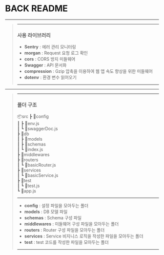# BACK README

---

> ---
>
> ### 사용 라이브러리
>
> - **Sentry** : 에러 관리 모니터링
> - **morgan** : Request 요청 로그 확인
> - **cors** : CORS 방지 미들웨어
> - **Swagger** : API 문서화
> - **compression** : Gzip 압축을 이용하여 웹 앱 속도 향상을 위한 미들웨어
> - **dotenv** : 환경 변수 읽어오기
>
> ---

---

> ---
>
> ### 폴더 구조
>
> 📦src
> ┣ 📂config  
> ┃ ┣ 📜env.js  
> ┃ ┗ 📜swaggerDoc.js  
> ┣ 📂db  
> ┃ ┣ 📂models  
> ┃ ┣ 📂schemas  
> ┃ ┗ 📜index.js  
> ┣ 📂middlewares  
> ┣ 📂routers  
> ┃ ┗ 📜basicRouter.js  
> ┣ 📂services  
> ┃ ┗ 📜basicService.js  
> ┣ 📂test  
> ┃ ┗ 📜test.js  
> ┗ 📜app.js  
>
> ---
>
> - **config** : 설정 파일을 모아두는 폴더
> - **models** : DB 모델 파일
> - **schemas** : Schema 구성 파일
> - **middlewares** : 미들웨어 구성 파일을 모아두는 폴더
> - **routers** : Router 구성 파일을 모아두는 폴더
> - **services** : Service 비지니스 로직을 작성한 파일을 모아두는 폴더
> - **test** : test 코드를 작성한 파일을 모아두는 폴더
>
> ---
